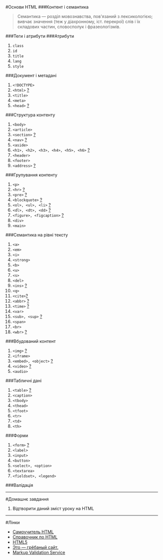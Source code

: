 #Основи HTML
###Контент і семантика
> Семантика — розділ мовознавства, пов'язаний з лексикологією; вивчає значення (теж у діахронному, іст. перекрої) слів і їх складових частин, словосполук і фразеологізмів.

###Теги і атрибути
###Атрибути
1. `class`
1. `id`
1. `title`
1. `lang`
1. `style`

###Документ і метадані
1. `<!DOCTYPE>`
1. `<html>` [?](https://jsfiddle.net/P3trovichUA/502Ly7ef/)
1. `<title>`
1. `<meta>`
1. `<head>` [?](https://jsfiddle.net/P3trovichUA/nkcej5m4/)

###Структура контенту
1. `<body>`
1. `<article>`
1. `<section>` [?](https://jsfiddle.net/P3trovichUA/6sxxL0jb/)
1. `<nav>` [?](https://jsfiddle.net/P3trovichUA/yr2ycp0d/)
1. `<aside>`
1. `<h1>, <h2>, <h3>, <h4>, <h5>, <h6>` [?](https://jsfiddle.net/P3trovichUA/7kLjxmyd/)
1. `<header>`
1. `<footer>`
1. `<address>` [?](https://jsfiddle.net/P3trovichUA/pyebvefv/)

###Групування контенту
1. `<p>`
1. `<hr>` [?](https://jsfiddle.net/P3trovichUA/4uha3r5j/)
1. `<pre>` [?](https://jsfiddle.net/P3trovichUA/jqnbdevr/)
1. `<blockquote>` [?](https://jsfiddle.net/P3trovichUA/wqj0un1k/1/)
1. `<ol>, <ul>, <li>` [?](https://jsfiddle.net/P3trovichUA/7ojfxw84/)
1. `<dl>, <dt>, <dd>` [?](https://jsfiddle.net/P3trovichUA/0onou0bs/)
1. `<figure>, <figcaption>` [?](https://jsfiddle.net/P3trovichUA/nrz3fco8/)
1. `<div>`
1. `<main>`

###Семантика на рівні тексту
1. `<a>`
1. `<em>`
1. `<i>`
1. `<strong>`
1. `<b>`
1. `<u>`
1. `<s>`
1. `<del>`
1. `<ins>` [?](https://jsfiddle.net/P3trovichUA/5o5ydu2x/1/)
1. `<q>`
1. `<cite>`[?](https://jsfiddle.net/P3trovichUA/wqj0un1k/1/)
1. `<abbr>` [?](https://jsfiddle.net/P3trovichUA/tt1m0t3u/)
1. `<time>` [?](https://jsfiddle.net/P3trovichUA/vu71gbah/)
1. `<var>`
1. `<sub>, <sup>` [?](https://jsfiddle.net/P3trovichUA/ha4urh3c/)
1. `<span>`
1. `<br>`
1. `<wbr>` [?](https://jsfiddle.net/P3trovichUA/v6fh77ug/)

###Вбудований контент
1. `<img>` [?](https://jsfiddle.net/P3trovichUA/xrhp4fh1/)
1. `<iframe>`
1. `<embed>, <object>` [?](https://jsfiddle.net/P3trovichUA/LL2c2k0q/)
1. `<video>` [?](https://jsfiddle.net/P3trovichUA/8hxqt9jw/)
1. `<audio>`

###Табличні дані
1. `<table>` [?](https://jsfiddle.net/P3trovichUA/rmfh78oa/) 
1. `<caption>`
1. `<tbody>`
1. `<thead>`
1. `<tfoot>`
1. `<tr>`
1. `<td>`
1. `<th>`

###Форми
1. `<form>` [?](https://jsfiddle.net/P3trovichUA/Lyevpwfp/1/)
1. `<label>`
1. `<input>`
1. `<button>`
1. `<select>, <option>`
1. `<textarea>`
1. `<fieldset>, <legend>`

###Валідація

---
#Домашнє завдання
1.  Відтворити даний зміст уроку на HTML

---
#Лінки
- [Самоучитель HTML](http://htmlbook.ru/samhtml)
- [Справочник по HTML﻿](http://htmlbook.ru/html)
- [HTML5﻿](http://htmlbook.ru/html5)
- [Это — грёбаный сайт.](https://fuckingwebsite.ru)
- [Markup Validation Service](https://validator.w3.org)
